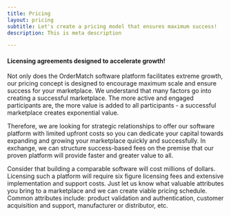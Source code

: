```yaml
---
title: Pricing
layout: pricing
subtitle: Let's create a pricing model that ensures maximum success!
description: This is meta description

---
```

#### Licensing agreements designed to accelerate growth!

Not only does the OrderMatch software platform facilitates extreme growth, our pricing concept is designed to encourage maximum scale and ensure success for your marketplace. We understand that many factors go into creating a successful marketplace. The more active and engaged participants are, the more value is added to all participants - a successful marketplace creates exponential value.

Therefore, we are looking for strategic relationships to offer our software platform with limited upfront costs so you can dedicate your capital  towards expanding and growing your marketplace quickly and successfully. In exchange, we can structure success-based fees on the premise that our proven platform will provide faster and greater value to all.

Consider that building a comparable software will cost millions of dollars. Licensing such a platform will require six figure licensing fees and extensive implementation and support costs. Just let us know what valuable attributes you bring to a marketplace and we can create viable pricing schedule. Common attributes include: product validation and authentication, customer acquisition and support, manufacturer or distributor, etc.